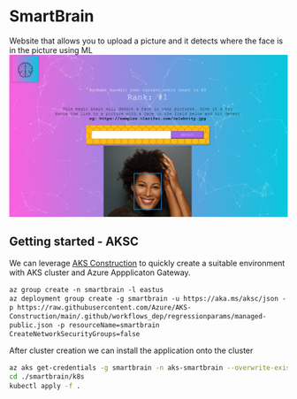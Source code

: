 # SmartBrain
Website that allows you to upload a picture and it detects where the face is in the picture using ML
![smartbrain screenshot](./media/smartbrain.png)


## Getting started - AKSC

We can leverage [AKS Construction](https://github.com/Azure/Aks-Construction) to quickly create a suitable environment with AKS cluster and Azure Appplicaton Gateway.

```azurecli
az group create -n smartbrain -l eastus
az deployment group create -g smartbrain -u https://aka.ms/aksc/json -p https://raw.githubusercontent.com/Azure/AKS-Construction/main/.github/workflows_dep/regressionparams/managed-public.json -p resourceName=smartbrain CreateNetworkSecurityGroups=false
```

After cluster creation we can install the application onto the cluster

```bash
az aks get-credentials -g smartbrain -n aks-smartbrain --overwrite-existing
cd ./smartbrain/k8s
kubectl apply -f .
```

